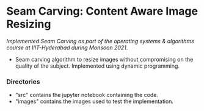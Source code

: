 # Seam Carving: Content Aware Image Resizing

*Implemented Seam Carving as part of the operating systems & algorithms course at IIIT-Hyderabad during Monsoon 2021*.

- Seam carving algorithm to resize images without compromising on the quality of the subject. Implemented using dynamic programming.
### Directories

- "src" contains the jupyter notebook containing the code.
- "images" contains the images used to test the implementation.
